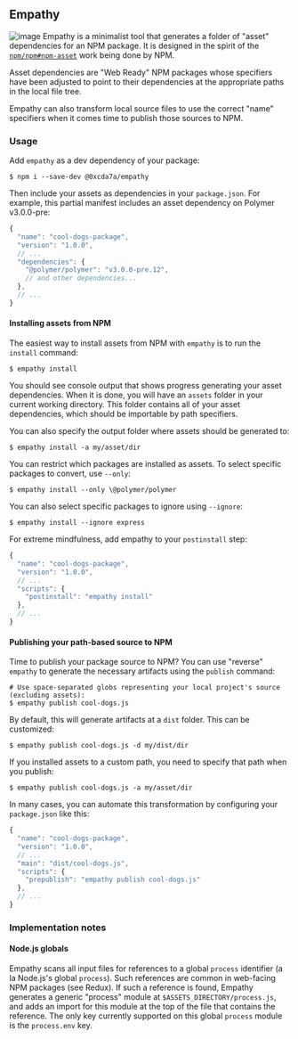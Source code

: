 ## Empathy

![image](https://user-images.githubusercontent.com/240083/37926477-4c464bde-30ec-11e8-8a0f-1d2b4b7521d0.png)
Empathy is a minimalist tool that generates a folder of "asset" dependencies for
an NPM package. It is designed in the spirit of the 
[`npm/npm#npm-asset`](https://github.com/npm/npm/tree/npm-asset) work being done
by NPM.

Asset dependencies are "Web Ready" NPM packages whose specifiers have been
adjusted to point to their dependencies at the appropriate paths in the local
file tree.

Empathy can also transform local source files to use the correct "name" 
specifiers when it comes time to publish those sources to NPM.

### Usage

Add `empathy` as a dev dependency of your package:

```
$ npm i --save-dev @0xcda7a/empathy
```

Then include your assets as dependencies in your `package.json`. For example, 
this partial manifest includes an asset dependency on Polymer v3.0.0-pre:

```js
{
  "name": "cool-dogs-package",
  "version": "1.0.0",
  // ...
  "dependencies": {
    "@polymer/polymer": "v3.0.0-pre.12",
    // and other dependencies...
  },
  // ...
}
```

#### Installing assets from NPM

The easiest way to install assets from NPM with `empathy` is to run the 
`install` command:

```
$ empathy install
```

You should see console output that shows progress generating your asset 
dependencies. When it is done, you will have an `assets` folder in your current
working directory. This folder contains all of your asset dependencies, which
should be importable by path specifiers.

You can also specify the output folder where assets should be generated to:

```
$ empathy install -a my/asset/dir
```

You can restrict which packages are installed as assets. To select specific
packages to convert, use `--only`:

```
$ empathy install --only \@polymer/polymer
```

You can also select specific packages to ignore using `--ignore`:

```
$ empathy install --ignore express
```

For extreme mindfulness, add empathy to your `postinstall` step:

```js
{
  "name": "cool-dogs-package",
  "version": "1.0.0",
  // ...
  "scripts": {
    "postinstall": "empathy install"
  },
  // ...
}
```

#### Publishing your path-based source to NPM

Time to publish your package source to NPM? You can use "reverse" `empathy` to
generate the necessary artifacts using the `publish` command:

```
# Use space-separated globs representing your local project's source (excluding assets):
$ empathy publish cool-dogs.js
```

By default, this will generate artifacts at a `dist` folder. This can be
customized:

```
$ empathy publish cool-dogs.js -d my/dist/dir
```

If you installed assets to a custom path, you need to specify that path when you
publish:

```
$ empathy publish cool-dogs.js -a my/asset/dir
```

In many cases, you can automate this transformation by configuring your
`package.json` like this:

```js
{
  "name": "cool-dogs-package",
  "version": "1.0.0",
  // ...
  "main": "dist/cool-dogs.js",
  "scripts": {
    "prepublish": "empathy publish cool-dogs.js"
  },
  // ...
}
```

### Implementation notes

#### Node.js globals

Empathy scans all input files for references to a global `process` identifier (a
la Node.js's global `process`). Such references are common in web-facing NPM 
packages (see Redux). If such a reference is found, Empathy generates a generic 
"process" module at `$ASSETS_DIRECTORY/process.js`, and adds an import for this 
module at the top of the file that contains the reference. The only key 
currently supported on this global `process` module is the `process.env` key.
